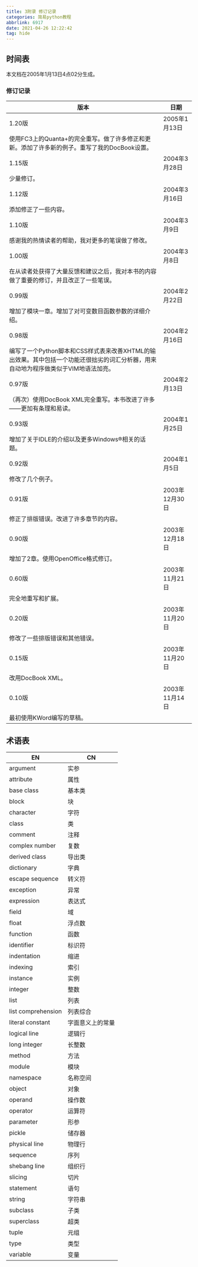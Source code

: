 ```yaml
---
title: 3附录 修订记录
categories: 简易python教程
abbrlink: 6917
date: 2021-04-26 12:22:42
tag: hide
---
```

## 时间表
本文档在2005年1月13日4点02分生成。
<!-- more -->
### 修订记录

 版本 | 日期
--- | --- 
1.20版 |	2005年1月13日
|使用FC3上的Quanta+的完全重写。做了许多修正和更新。添加了许多新的例子。重写了我的DocBook设置。
1.15版|	2004年3月28日
|少量修订。
1.12版|	2004年3月16日
添加修正了一些内容。|
1.10版|	2004年3月9日
感谢我的热情读者的帮助，我对更多的笔误做了修改。|
1.00版|	2004年3月8日
在从读者处获得了大量反馈和建议之后，我对本书的内容做了重要的修订，并且改正了一些笔误。|
0.99版|	2004年2月22日
增加了模块一章。增加了对可变数目函数参数的详细介绍。|
0.98版|	2004年2月16日
编写了一个Python脚本和CSS样式表来改善XHTML的输出效果。其中包括一个功能还很拙劣的词汇分析器，用来自动地为程序做类似于VIM地语法加亮。|
0.97版|	2004年2月13日
（再次）使用DocBook XML完全重写。本书改进了许多——更加有条理和易读。|
0.93版|	2004年1月25日
增加了关于IDLE的介绍以及更多Windows®相关的话题。|
0.92版|	2004年1月5日
修改了几个例子。|
0.91版|	2003年12月30日
修正了排版错误。改进了许多章节的内容。|
0.90版|	2003年12月18日
增加了2章。使用OpenOffice格式修订。|
0.60版|	2003年11月21日
完全地重写和扩展。|
0.20版|	2003年11月20日
修改了一些排版错误和其他错误。|
0.15版|	2003年11月20日
改用DocBook XML。|
0.10版|	2003年11月14日
最初使用KWord编写的草稿。|

## 术语表

 EN | CN
--- | ---
argument | 实参
attribute | 属性
base class | 基本类
block | 块
character | 字符
class | 类
comment|注释
complex number|复数
derived class|导出类
dictionary|字典
escape sequence|转义符
exception|异常
expression|表达式
field|域
float|浮点数
function|函数
identifier|标识符
indentation|缩进
indexing|索引
instance|实例
integer|整数
list|列表
list comprehension|列表综合
literal constant|字面意义上的常量
logical line|逻辑行
long integer|长整数
method|方法
module|模块
namespace|名称空间
object|对象
operand|操作数
operator|运算符
parameter|形参
pickle|储存器
physical line|物理行
sequence|序列
shebang line|组织行
slicing|切片
statement|语句
string|字符串
subclass|子类
superclass|超类
tuple|元组
type|类型
variable|变量 